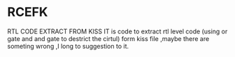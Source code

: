 # RCEFK
RTL CODE EXTRACT FROM KISS
IT is code to extract rtl level code (using or gate and and gate to destrict the cirtul) form kiss file ,maybe there are someting wrong ,I long to suggestion to it.
